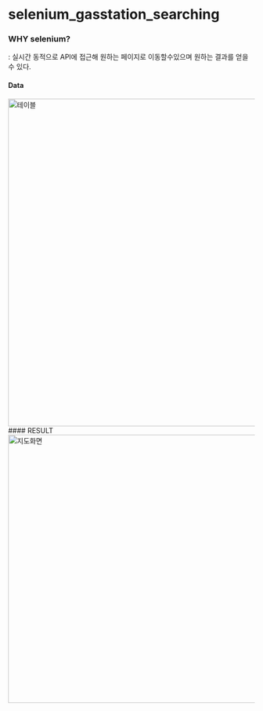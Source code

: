 # selenium_gasstation_searching
### WHY selenium?
: 실시간 동적으로 API에 접근해 원하는 페이지로 이동할수있으며 원하는 결과를 얻을 수 있다.<br>
#### Data<br>
<img width="668" alt="테이블" src="https://user-images.githubusercontent.com/108845232/183910645-0c4258f8-87c1-4e24-b3a1-9f72b1033fa4.png">

<br>
#### RESULT<br>
<img width="547" alt="지도화면" src="https://user-images.githubusercontent.com/108845232/183910568-b7ed68b0-eaa3-4ee1-b53c-89b9fe51a7fb.png">
